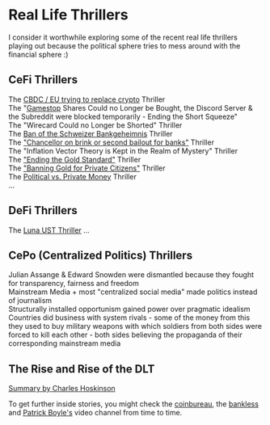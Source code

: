 # Real Life Thrillers
I consider it worthwhile exploring some of the recent real life thrillers playing out because the political sphere tries to mess around with the financial sphere :) 

## CeFi Thrillers
The [CBDC / EU trying to replace crypto](https://www.youtube.com/watch?v=UUivXWUoQCY) Thriller    
The "[Gamestop](https://www.youtube.com/watch?v=On4g1uj71zc) Shares Could no Longer be Bought, the Discord Server & the Subreddit were blocked temporarily - Ending the Short Squeeze"  
The "Wirecard Could no Longer be Shorted" Thriller    
The [Ban of the Schweizer Bankgeheimnis](https://www.youtube.com/watch?v=TOzWeE3Id2c) Thriller  
The ["Chancellor on brink or second bailout for banks"](https://github.com/michael-spengler/distributed-ledger-technology-hands-on-lecture/blob/main/fun-facts/bitcoin-related-fun-facts.md) Thriller    
The "Inflation Vector Theory is Kept in the Realm of Mystery" Thriller    
The ["Ending the Gold Standard"](https://www.youtube.com/watch?v=iRzr1QU6K1o) Thriller     
The ["Banning Gold for Private Citizens"](https://de.wikipedia.org/wiki/Executive_Order_6102) Thriller   
The [Political vs. Private Money](https://www.youtube.com/watch?v=l7hZjV2rsbQ) Thriller  
... 

## DeFi Thrillers
The [Luna UST Thriller](https://www.youtube.com/watch?v=0CutSymg94I)
...

## CePo (Centralized Politics) Thrillers
Julian Assange & Edward Snowden were dismantled because they fought for transparency, fairness and freedom    
Mainstream Media + most "centralized social media" made politics instead of journalism    
Structurally installed opportunism gained power over pragmatic idealism    
Countries did business with system rivals - some of the money from this they used to buy military weapons with which soldiers from both sides were forced to kill each other - both sides believing the propaganda of their corresponding mainstream media     


## The Rise and Rise of the DLT
[Summary by Charles Hoskinson](https://www.youtube.com/watch?v=nhMwbtzdYcs&t=8s)   

To get further inside stories, you might check the [coinbureau](https://www.youtube.com/c/CoinBureau), the [bankless](https://www.youtube.com/c/Bankless) and [Patrick Boyle's](https://www.youtube.com/c/PatrickBoyleOnFinance) video channel from time to time.
